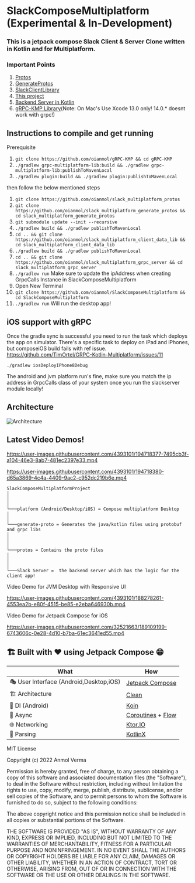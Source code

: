 # SlackComposeMultiplatform (Experimental & In-Development)

### This is a jetpack compose Slack Client & Server Clone written in Kotlin and for Multiplatform.

### Important Points

1. [Protos](https://github.com/oianmol/slack_multiplatform_protos)
2. [GenerateProtos](https://github.com/oianmol/slack_multiplatform_generate_protos)
3. [SlackClientLibrary](https://github.com/oianmol/slack_multiplatform_client_data_lib)
4. [This project](https://github.com/oianmol/slackcomposemultiplatform)
5. [Backend Server in Kotlin](https://github.com/oianmol/slack_multiplatform_grpc_server)
6. [gRPC-KMP Library](https://github.com/oianmol/gRPC-KMP)(Note: On Mac's Use Xcode 13.0 only! 14.0.* doesnt work with grpc!)

## Instructions to compile and get running

Prerequisite

1. `git clone https://github.com/oianmol/gRPC-KMP && cd gRPC-KMP`
2. `./gradlew grpc-multiplatform-lib:build && ./gradlew grpc-multiplatform-lib:publishToMavenLocal`
3. `./gradlew plugin:build && ./gradlew plugin:publishToMavenLocal`

then follow the below mentioned steps

1. `git clone https://github.com/oianmol/slack_multiplatform_protos`
2. `git clone https://github.com/oianmol/slack_multiplatform_generate_protos && cd slack_multiplatform_generate_protos`
3. `git submodule update --init --recursive`
4. `./gradlew build && ./gradlew publishToMavenLocal`
6. `cd .. && git clone https://github.com/oianmol/slack_multiplatform_client_data_lib && cd slack_multiplatform_client_data_lib`
7. `./gradlew build && ./gradlew publishToMavenLocal`
8. `cd .. && git clone https://github.com/oianmol/slack_multiplatform_grpc_server && cd slack_multiplatform_grpc_server`
9. `./gradlew run` Make sure to update the ipAddress when creating GrpcCalls Instance in SlackComposeMultiplatform
10. Open New Terminal
11. `git clone https://github.com/oianmol/SlackComposeMultiplatform && cd SlackComposeMultiplatform`
12. `./gradlew run` Will run the desktop app!

## iOS support with gRPC
Once the gradle sync is successful you need to run the task which deploys the app on simulator. 
There's a specific task to deploy on iPad and iPhones, but composeiOS build fails with ref issue. 
https://github.com/TimOrtel/GRPC-Kotlin-Multiplatform/issues/11

`./gradlew iosDeployIPhone8Debug`

The android and jvm platform run's fine, make sure you match the ip address in GrpcCalls class of your system once you run the slackserver module locally!

## Architecture

![Architecture](https://user-images.githubusercontent.com/4393101/194482641-9a52c4c8-e609-4fde-9b15-5d44578269b3.png)


## Latest Video Demos!


https://user-images.githubusercontent.com/4393101/194718377-7495cb3f-a104-46e3-8ab7-481ec2397e33.mp4


https://user-images.githubusercontent.com/4393101/194718380-d65a3869-4c4a-4409-9ac2-c952dc219b6e.mp4






```
SlackComposeMultiplatformProject
│    
│      
│
└───platform (Android/Desktop/iOS) = Compose multiplatform Desktop
│      
│     
└───generate-proto = Generates the java/kotlin files using protobuf and grpc libs
│  
│     
│   
└───protos = Contains the proto files
│     
│       
│   
└───Slack Server =  the backend server which has the logic for the client app!
```

Video Demo for JVM Desktop with Responsive UI

https://user-images.githubusercontent.com/4393101/188278261-4553ea2b-e80f-4515-be85-e2eba646930b.mp4

Video Demo for Jetpack Compose for iOS

https://user-images.githubusercontent.com/32521663/189109199-6743606c-0e28-4d10-b7ba-61ec3641ed55.mp4


## 🏗️️ Built with ❤️ using Jetpack Compose 😁

| What            | How                        |
|----------------	|------------------------------	|
| 🎭 User Interface (Android,Desktop,iOS)   | [Jetpack Compose](https://developer.android.com/jetpack/compose)                |
| 🏗 Architecture    | [Clean](https://blog.cleancoder.com/uncle-bob/2012/08/13/the-clean-architecture.html)                            |
| 💉 DI (Android)                | [Koin](https://insert-koin.io/)                        |
| 🌊 Async            | [Coroutines](https://kotlinlang.org/docs/coroutines-overview.html) + [Flow](https://kotlin.github.io/kotlinx.coroutines/kotlinx-coroutines-core/kotlinx.coroutines.flow/-flow/)                |
| 🌐 Networking        | [Ktor.IO](https://ktor.io/)                        |
| 📄 Parsing            | [KotlinX](https://kotlinlang.org/docs/serialization.html)                            |


MIT License

Copyright (c) 2022 Anmol Verma

Permission is hereby granted, free of charge, to any person obtaining a copy
of this software and associated documentation files (the "Software"), to deal
in the Software without restriction, including without limitation the rights
to use, copy, modify, merge, publish, distribute, sublicense, and/or sell
copies of the Software, and to permit persons to whom the Software is
furnished to do so, subject to the following conditions:

The above copyright notice and this permission notice shall be included in all
copies or substantial portions of the Software.

THE SOFTWARE IS PROVIDED "AS IS", WITHOUT WARRANTY OF ANY KIND, EXPRESS OR
IMPLIED, INCLUDING BUT NOT LIMITED TO THE WARRANTIES OF MERCHANTABILITY,
FITNESS FOR A PARTICULAR PURPOSE AND NONINFRINGEMENT. IN NO EVENT SHALL THE
AUTHORS OR COPYRIGHT HOLDERS BE LIABLE FOR ANY CLAIM, DAMAGES OR OTHER
LIABILITY, WHETHER IN AN ACTION OF CONTRACT, TORT OR OTHERWISE, ARISING FROM,
OUT OF OR IN CONNECTION WITH THE SOFTWARE OR THE USE OR OTHER DEALINGS IN THE
SOFTWARE.
